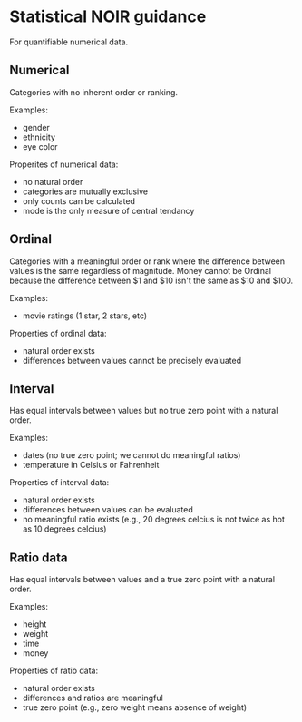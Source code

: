 # Statistical NOIR guidance

For quantifiable numerical data.

## Numerical

Categories with no inherent order or ranking.

Examples:

- gender
- ethnicity
- eye color

Properites of numerical data:

- no natural order
- categories are mutually exclusive
- only counts can be calculated
- mode is the only measure of central tendancy

## Ordinal

Categories with a meaningful order or rank where the difference between values
is the same regardless of magnitude.  Money cannot be Ordinal because the
difference between $1 and $10 isn't the same as $10 and $100.

Examples:

- movie ratings (1 star, 2 stars, etc)

Properties of ordinal data:

- natural order exists
- differences between values cannot be precisely evaluated

## Interval

Has equal intervals between values but no true zero point with a natural order.

Examples:

- dates (no true zero point; we cannot do meaningful ratios)
- temperature in Celsius or Fahrenheit

Properties of interval data:

- natural order exists
- differences between values can be evaluated
- no meaningful ratio exists (e.g., 20 degrees celcius is not twice as hot as
  10 degrees celcius)

## Ratio data

Has equal intervals between values and a true zero point with a natural order.

Examples:

- height
- weight
- time
- money

Properties of ratio data:

- natural order exists
- differences and ratios are meaningful
- true zero point (e.g., zero weight means absence of weight)
